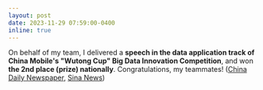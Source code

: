 ```yaml
---
layout: post
date: 2023-11-29 07:59:00-0400
inline: true
---
```


On behalf of my team, I delivered a **speech in the data application track of China Mobile's "Wutong Cup" Big Data Innovation Competition**, and won **the 2nd place (prize) nationally**. Congratulations, my teammates! ([China Daily Newspaper](https://cs.whu.edu.cn/info/1071/37491.htm), [Sina News](https://news.sina.com.cn/shangxunfushen/2023-11-29/detail-imzwfvuw3998460.shtml))
